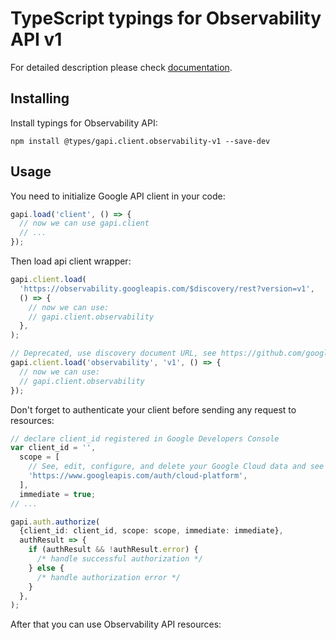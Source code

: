 # TypeScript typings for Observability API v1

For detailed description please check [documentation](https://cloud.google.com/distributed-cloud/hosted/docs/latest/gdch/apis/service/observability/observability-api-overview).

## Installing

Install typings for Observability API:

```
npm install @types/gapi.client.observability-v1 --save-dev
```

## Usage

You need to initialize Google API client in your code:

```typescript
gapi.load('client', () => {
  // now we can use gapi.client
  // ...
});
```

Then load api client wrapper:

```typescript
gapi.client.load(
  'https://observability.googleapis.com/$discovery/rest?version=v1',
  () => {
    // now we can use:
    // gapi.client.observability
  },
);
```

```typescript
// Deprecated, use discovery document URL, see https://github.com/google/google-api-javascript-client/blob/master/docs/reference.md#----gapiclientloadname----version----callback--
gapi.client.load('observability', 'v1', () => {
  // now we can use:
  // gapi.client.observability
});
```

Don't forget to authenticate your client before sending any request to resources:

```typescript
// declare client_id registered in Google Developers Console
var client_id = '',
  scope = [
    // See, edit, configure, and delete your Google Cloud data and see the email address for your Google Account.
    'https://www.googleapis.com/auth/cloud-platform',
  ],
  immediate = true;
// ...

gapi.auth.authorize(
  {client_id: client_id, scope: scope, immediate: immediate},
  authResult => {
    if (authResult && !authResult.error) {
      /* handle successful authorization */
    } else {
      /* handle authorization error */
    }
  },
);
```

After that you can use Observability API resources: <!-- TODO: make this work for multiple namespaces -->

```typescript

```
